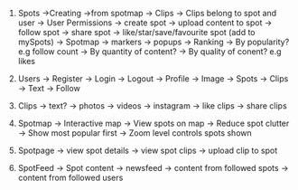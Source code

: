 1. Spots
    ->Creating
        ->from spotmap
    -> Clips
        -> Clips belong to spot and user
    -> User Permissions
        -> create spot
        -> upload content to spot
        -> follow spot
        -> share spot
        -> like/star/save/favourite spot (add to mySpots)
    -> Spotmap
        -> markers
        -> popups
    -> Ranking
        -> By popularity? e.g follow count
        -> By quantity of content?
        -> By quality of conent? e.g likes

2. Users
    -> Register
    -> Login
    -> Logout
    -> Profile
        -> Image
        -> Spots
        -> Clips
        -> Text
    -> Follow 

3. Clips
    -> text?
    -> photos
    -> videos
    -> instagram
    -> like clips
    -> share clips

3. Spotmap
    -> Interactive map
    -> View spots on map
        -> Reduce spot clutter
            -> Show most popular first
                -> Zoom level controls spots shown

4. Spotpage
    -> view spot details
    -> view spot clips
    -> upload clip to spot

5. SpotFeed
    -> Spot content
    -> newsfeed
        -> content from followed spots
        -> content from followed users
